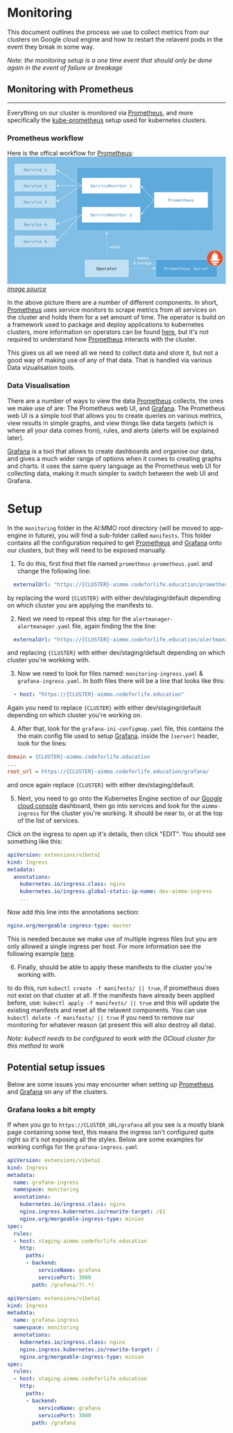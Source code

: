 # Monitoring

This document outlines the process we use to collect metrics from our clusters on Google cloud engine and how to restart the relavent pods in the event they break in some way.

*Note: the monitoring setup is a one time event that should only be done again in the event of failure or breakage*

## Monitoring with Prometheus

---

Everything on our cluster is monitored via [Prometheus](https://prometheus.io/), and more specifically the [kube-prometheus](https://github.com/coreos/prometheus-operator/tree/master/contrib/kube-prometheus) setup used for kubernetes clusters.

### Prometheus workflow

Here is the offical workflow for [Prometheus](https://prometheus.io/): ![Prometheus workflow & relationship diagram](prometheus4k8s.png) *[image source](https://itnext.io/kubernetes-monitoring-with-prometheus-in-15-minutes-8e54d1de2e13)*

In the above picture there are a number of different components. In short, [Prometheus](https://prometheus.io/) uses service monitors to scrape metrics from all services on the cluster and holds them for a set amount of time. The operator is build on a framework used to package and deploy applications to kubernetes clusters, more information on operators can be found [here](https://coreos.com/operators/), but it's not required to understand how [Prometheus](https://prometheus.io/) interacts with the cluster.

This gives us all we need all we need to collect data and store it, but not a good way of making use of any of that data. That is handled via various Data vizualisation tools.

### Data Visualisation

There are a number of ways to view the data [Prometheus](https://prometheus.io/) collects, the ones we make use of are: The Prometheus web UI, and [Grafana](https://grafana.com/). The Prometheus web UI is a simple tool that allows you to create queries on various metrics, view results in simple graphs, and view things like data targets (which is where all your data comes from), rules, and alerts (alerts will be explained later).

[Grafana](https://grafana.com/) is a tool that allows to create dashboards and organise our data, and gives a much wider range of options when it comes to creating graphs and charts. it uses the same query language as the Prometheus web UI for collecting data, making it much simpler to switch between the web UI and Grafana.

# Setup

In the `monitoring` folder in the AI:MMO root directory (will be moved to app-engine in future), you will find a sub-folder called `manifests`. This folder contains all the configuration required to get [Prometheus](https://prometheus.io/) and [Grafana](https://grafana.com/) onto our clusters, but they will need to be exposed manually.

1. To do this, first find thet file named `prometheus-prometheus.yaml` and change the following line:

```yaml
  externalUrl: "https://{CLUSTER}-aimmo.codeforlife.education/prometheus"
```

by replacing the word `{CLUSTER}` with either dev/staging/default depending on which cluster you are applying the manifests to.

2. Next we need to repeat this step for the `alertmanager-alertmanager.yaml` file, again finding the the line:

```yaml
  externalUrl: "https://{CLUSTER}-aimmo.codeforlife.education/alertmanager"
```

and replacing `{CLUSTER}` with either dev/staging/default depending on which cluster you're workking with.

3. Now we need to look for files named: `monitoring-ingress.yaml` & `grafana-ingress.yaml`. In both files there will be a line that looks like this:

```yaml
  - host: "https://{CLUSTER}-aimmo.codeforlife.education"
```

Again you need to replace `{CLUSTER}` with either dev/staging/default depending on which cluster you're working on.

4. After that, look for the `grafana-ini-configmap.yaml` file, this contains the the main config file used to setup [Grafana](https://grafana.com/). inside the `[server]` header, look for the lines:

```ini
domain = {CLUSTER}-aimmo.codeforlife.education
...
root_url = https://{CLUSTER}-aimmo.codeforlife.education/grafana/
```

and once again replace `{CLUSTER}` with either dev/staging/default.

5. Next, you need to go onto the Kubernetes Engine section of our [Google cloud console](https://console.cloud.google.com) dashboard, then go into services and look for the `aimmo-ingress` for the cluster you're working. It should be near to, or at the top of the list of services.

Click on the ingress to open up it's details, then click "EDIT". You should see something like this:

```yaml
apiVersion: extensions/v1beta1
kind: Ingress
metadata:
  annotations:
    kubernetes.io/ingress.class: nginx
    kubernetes.io/ingress.global-static-ip-name: dev-aimmo-ingress
    ...
```

Now add this line into the annotations section:

```yaml
nginx.org/mergeable-ingress-type: master
```

This is needed because we make use of multiple ingress files but you are only allowed a single ingress per host. For more information see the following example [here](https://github.com/nginxinc/kubernetes-ingress/tree/master/examples/mergeable-ingress-types).

6. Finally, should be able to apply these manifests to the cluster you're working with.

to do this, run `kubectl create -f manifests/ || true`, if prometheus does not exist on that cluster at all. If the manifests have already been applied before, use: `kubectl apply -f manifests/ || true` and this will update the existing manifests and reset all the relavent components. You can use `kubectl delete -f manifests/ || true` if you need to remove our monitoring for whatever reason (at present this will also destroy all data).

*Note: kubectl needs to be configured to work with the GCloud cluster for this method to work*

## Potential setup issues

Below are some issues you may encounter when setting up [Prometheus](https://prometheus.io/) and [Grafana](https://grafana.com/) on any of the clusters.

### Grafana looks a bit empty

If when you go to `https://CLUSTER_URL/grafana` all you see is a mostly blank page containing some text, this means the ingress isn't configured quite right so it's not exposing all the styles. Below are some examples for working configs for the `grafana-ingress.yaml`

```yaml
apiVersion: extensions/v1beta1
kind: Ingress
metadata:
  name: grafana-ingress
  namespace: monitoring
  annotations:
    kubernetes.io/ingress.class: nginx
    nginx.ingress.kubernetes.io/rewrite-target: /$1
    nginx.org/mergeable-ingress-type: minion
spec:
  rules:
  - host: staging-aimmo.codeforlife.education
    http:
      paths:
      - backend:
          serviceName: grafana
          servicePort: 3000
        path: /grafana/?(.*)
```

```yaml
apiVersion: extensions/v1beta1
kind: Ingress
metadata:
  name: grafana-ingress
  namespace: monitoring
  annotations:
    kubernetes.io/ingress.class: nginx
    nginx.ingress.kubernetes.io/rewrite-target: /
    nginx.org/mergeable-ingress-type: minion
spec:
  rules:
  - host: staging-aimmo.codeforlife.education
    http:
      paths:
      - backend:
          serviceName: grafana
          servicePort: 3000
        path: /grafana
```
